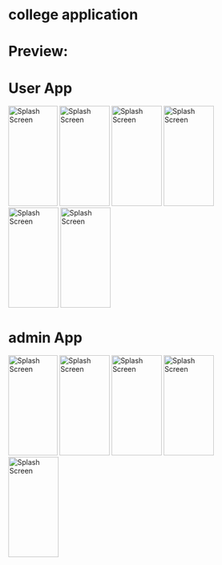 # college application

# Preview:
# User App
<img src="https://github.com/SaqeebPatel/SIT_App/assets/132561344/dc814698-36f7-4da4-8f2f-bf93b5eb42ea" alt="Splash Screen" width="98" height="200" /> 
<img src="https://github.com/SaqeebPatel/SIT_App/assets/132561344/2f74cdd0-e731-4d3d-9f7c-b30cab0d40ef" alt="Splash Screen" width="100" height="200" /> 
<img src="https://github.com/SaqeebPatel/SIT_App/assets/132561344/9af5c5db-5660-4090-97b7-47ec483c8036 " alt="Splash Screen" width="100" height="200" /> 
<img src="https://github.com/SaqeebPatel/SIT_App/assets/132561344/6ef26452-9135-458e-95d1-ab56b11e7d99" alt="Splash Screen" width="100" height="200" /> 
<img src="https://github.com/SaqeebPatel/SIT_App/assets/132561344/061f4f21-f384-43e2-aa6d-643d5823b2d6" alt="Splash Screen" width="100" height="200" /> 
<img src="https://github.com/SaqeebPatel/SIT_App/assets/132561344/0146748c-da6e-4d72-a025-47a1eea70c61" alt="Splash Screen" width="100" height="200" />

# admin App
<img src="https://github.com/SaqeebPatel/SIT_App/assets/132561344/e108f5bf-0d04-4c13-9792-a91983205fbf" alt="Splash Screen" width="98" height="200" /> 
<img src="https://github.com/SaqeebPatel/SIT_App/assets/132561344/6e64bd97-c180-45c5-ac05-c24be08f6dae" alt="Splash Screen" width="100" height="200" /> 
<img src="https://github.com/SaqeebPatel/SIT_App/assets/132561344/fc51f0cb-bea0-4901-81d9-a94f1bdab32f" alt="Splash Screen" width="100" height="200" /> 
<img src="https://github.com/SaqeebPatel/SIT_App/assets/132561344/ebb38151-70c8-4663-9650-5a97a224d554" alt="Splash Screen" width="100" height="200" /> 
<img src="https://github.com/SaqeebPatel/SIT_App/assets/132561344/cdd969d4-2e18-4a61-a53a-d4f97b191c47" alt="Splash Screen" width="100" height="200" /> 


